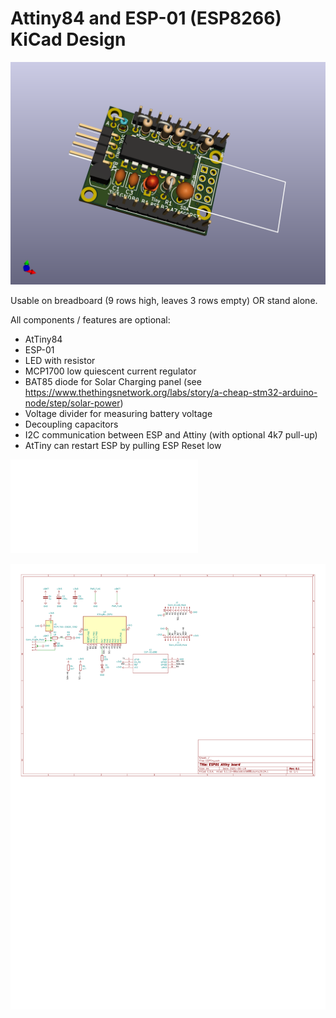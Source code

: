 # Attiny84 and ESP-01 (ESP8266) KiCad Design

![3D rendering](ESPTiny.png)

Usable on breadboard (9 rows high, leaves 3 rows empty) OR stand alone.

All components / features are optional:

- AtTiny84
- ESP-01
- LED with resistor
- MCP1700 low quiescent current regulator
- BAT85 diode for Solar Charging panel (see https://www.thethingsnetwork.org/labs/story/a-cheap-stm32-arduino-node/step/solar-power)
- Voltage divider for measuring battery voltage
- Decoupling capacitors
- I2C communication between ESP and Attiny (with optional 4k7 pull-up)
- AtTiny can restart ESP by pulling ESP Reset low

![Schema (PDF)](schema.pdf)

![Schema SVG](schema.svg)
